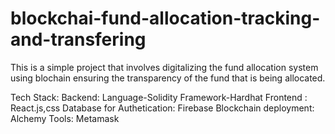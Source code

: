 # blockchai-fund-allocation-tracking-and-transfering
  This is a simple project that involves digitalizing the fund allocation system using blochain ensuring the transparency of the fund that is being allocated.


Tech Stack:
Backend:
Language-Solidity
Framework-Hardhat
Frontend :
React.js,css
Database for Authetication:
Firebase
Blockchain deployment:
Alchemy
Tools:
Metamask
